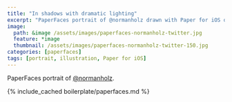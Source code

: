 ```yaml
---
title: "In shadows with dramatic lighting"
excerpt: "PaperFaces portrait of @normanholz drawn with Paper for iOS on an iPad."
image: 
  path: &image /assets/images/paperfaces-normanholz-twitter.jpg 
  feature: *image
  thumbnail: /assets/images/paperfaces-normanholz-twitter-150.jpg
categories: [paperfaces]
tags: [portrait, illustration, Paper for iOS]
---
```


PaperFaces portrait of [@normanholz](https://twitter.com/normanholz).

{% include_cached boilerplate/paperfaces.md %}

